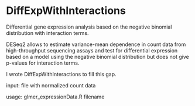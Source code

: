 # DiffExpWithInteractions
Differential gene expression analysis based on the negative binomial distribution with interaction terms.

DESeq2 allows to estimate variance-mean dependence in count data from high-throughput sequencing assays and test for differential expression based on a model using the negative binomial distribution but does not give p-values for interaction terms.

I wrote DiffExpWithInteractions to fill this gap.

input: file with normalized count data

usage: glmer_expressionData.R filename
